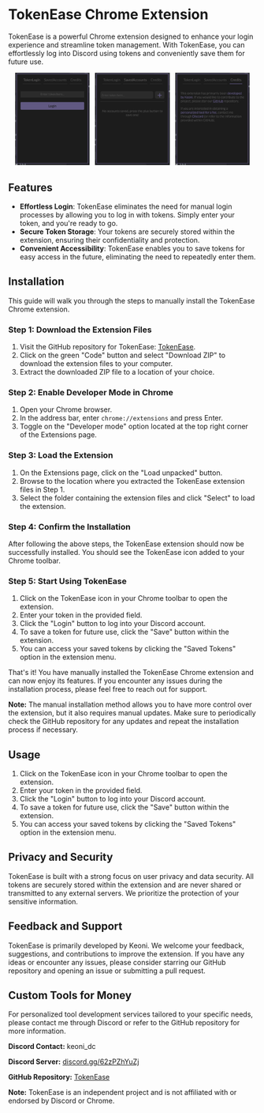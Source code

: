 # TokenEase Chrome Extension

TokenEase is a powerful Chrome extension designed to enhance your login experience and streamline token management. With TokenEase, you can effortlessly log into Discord using tokens and conveniently save them for future use.

<p align="center">
  <img src="./images/p1.png" alt="First Image" width="30%" />
  <img src="./images/p2.png" alt="Second Image" width="30%" style="margin-left: 1.5%; margin-right: 1.5%;" />
  <img src="./images/p3.png" alt="Third Image" width="30%" />
</p>

## Features

- **Effortless Login**: TokenEase eliminates the need for manual login processes by allowing you to log in with tokens. Simply enter your token, and you're ready to go.
- **Secure Token Storage**: Your tokens are securely stored within the extension, ensuring their confidentiality and protection.
- **Convenient Accessibility**: TokenEase enables you to save tokens for easy access in the future, eliminating the need to repeatedly enter them.

## Installation

This guide will walk you through the steps to manually install the TokenEase Chrome extension.

### Step 1: Download the Extension Files

1. Visit the GitHub repository for TokenEase: [TokenEase](https://github.com/keoni-gt/TokenEase).
2. Click on the green "Code" button and select "Download ZIP" to download the extension files to your computer.
3. Extract the downloaded ZIP file to a location of your choice.

### Step 2: Enable Developer Mode in Chrome

1. Open your Chrome browser.
2. In the address bar, enter `chrome://extensions` and press Enter.
3. Toggle on the "Developer mode" option located at the top right corner of the Extensions page.

### Step 3: Load the Extension

1. On the Extensions page, click on the "Load unpacked" button.
2. Browse to the location where you extracted the TokenEase extension files in Step 1.
3. Select the folder containing the extension files and click "Select" to load the extension.

### Step 4: Confirm the Installation

After following the above steps, the TokenEase extension should now be successfully installed. You should see the TokenEase icon added to your Chrome toolbar.

### Step 5: Start Using TokenEase

1. Click on the TokenEase icon in your Chrome toolbar to open the extension.
2. Enter your token in the provided field.
3. Click the "Login" button to log into your Discord account.
4. To save a token for future use, click the "Save" button within the extension.
5. You can access your saved tokens by clicking the "Saved Tokens" option in the extension menu.

That's it! You have manually installed the TokenEase Chrome extension and can now enjoy its features. If you encounter any issues during the installation process, please feel free to reach out for support.

**Note:** The manual installation method allows you to have more control over the extension, but it also requires manual updates. Make sure to periodically check the GitHub repository for any updates and repeat the installation process if necessary.


## Usage

1. Click on the TokenEase icon in your Chrome toolbar to open the extension.
2. Enter your token in the provided field.
3. Click the "Login" button to log into your Discord account.
4. To save a token for future use, click the "Save" button within the extension.
5. You can access your saved tokens by clicking the "Saved Tokens" option in the extension menu.

## Privacy and Security

TokenEase is built with a strong focus on user privacy and data security. All tokens are securely stored within the extension and are never shared or transmitted to any external servers. We prioritize the protection of your sensitive information.

## Feedback and Support

TokenEase is primarily developed by Keoni. We welcome your feedback, suggestions, and contributions to improve the extension. If you have any ideas or encounter any issues, please consider starring our GitHub repository and opening an issue or submitting a pull request.

## Custom Tools for Money

For personalized tool development services tailored to your specific needs, please contact me through Discord or refer to the GitHub repository for more information.

**Discord Contact:** keoni_dc

**Discord Server:** [discord.gg/62zPZhYuZj](https://discord.gg/62zPZhYuZj)

**GitHub Repository:** [TokenEase](https://github.com/keoni-gt/TokenEase)

**Note:** TokenEase is an independent project and is not affiliated with or endorsed by Discord or Chrome.
